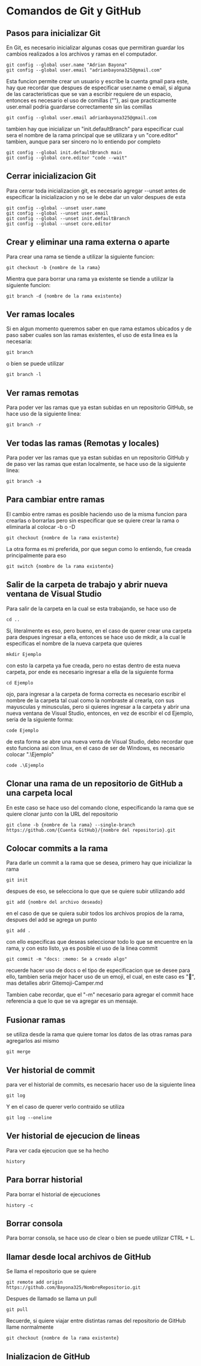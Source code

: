 # Comandos de Git y GitHub
## Pasos para inicializar Git
En Git, es necesario inicializar algunas cosas que permitiran guardar los cambios realizados a los archivos y ramas en el computador.
```Git
git config --global user.name "Adrian Bayona"
git config --global user.email "adrianbayona325@gmail.com"
```
Esta funcion permite crear un usuario y escribe la cuenta gmail para este, hay que recordar que despues de especificar user.name o email, si alguna de las caracteristicas que se van a escribir requiere de un espacio, entonces es necesario el uso de comillas (""), asi que practicamente user.email podria guardarse correctamente sin las comillas
```Git
git config --global user.email adrianbayona325@gmail.com
```
tambien hay que inicializar un "init.defaultBranch" para especificar cual sera el nombre de la rama principal que se utilizara y un "core.editor" tambien, aunque para ser sincero no lo entiendo por completo
```Git
git config --global init.defaultBranch main
git config --global core.editor "code --wait"
```
## Cerrar inicializacion Git
Para cerrar toda inicializacion git, es necesario agregar --unset antes de especificar la inicializacion y no se le debe dar un valor despues de esta
```Git
git config --global --unset user.name
git config --global --unset user.email
git config --global --unset init.defaultBranch
git config --global --unset core.editor
```
## Crear y eliminar una rama externa o aparte
Para crear una rama se tiende a utilizar la siguiente funcion:
```Git
git checkout -b {nombre de la rama}
```
Mientra que para borrar una rama ya existente se tiende a utilizar la siguiente funcion:
```Git
git branch -d {nombre de la rama existente}
```
## Ver ramas locales
Si en algun momento queremos saber en que rama estamos ubicados y de paso saber cuales son las ramas existentes, el uso de esta linea es la necesaria:
```Git
git branch
```
o bien se puede utilizar
```Git
git branch -l
```
## Ver ramas remotas
Para poder ver las ramas que ya estan subidas en un repositorio GitHub, se hace uso de la siguiente linea:
```Git
git branch -r
```
## Ver todas las ramas (Remotas y locales)
Para poder ver las ramas que ya estan subidas en un repositorio GitHub y de paso ver las ramas que estan localmente, se hace uso de la siguiente linea:
```Git
git branch -a
```
## Para cambiar entre ramas
El cambio entre ramas es posible haciendo uso de la misma funcion para crearlas o borrarlas pero sin especificar que se quiere crear la rama o eliminarla al colocar -b o -D
```Git
git checkout {nombre de la rama existente}
```
La otra forma es mi preferida, por que segun como lo entiendo, fue creada principalmente para eso
```Git
git switch {nombre de la rama existente}
```
## Salir de la carpeta de trabajo y abrir nueva ventana de Visual Studio
Para salir de la carpeta en la cual se esta trabajando, se hace uso de
```Git
cd ..
```
Si, literalmente es eso, pero bueno, en el caso de querer crear una carpeta para despues ingresar a ella, entonces se hace uso de mkdir, a la cual le especificas el nombre de la nueva carpeta que quieres
```Git
mkdir Ejemplo
```
con esto la carpeta ya fue creada, pero no estas dentro de esta nueva carpeta, por ende es necesario ingresar a ella de la siguiente forma
```Git
cd Ejemplo
```
ojo, para ingresar a la carpeta de forma correcta es necesario escribir el nombre de la carpeta tal cual como la nombraste al crearla, con sus mayusculas y minusculas, pero si quieres ingresar a la carpeta y abrir una nueva ventana de Visual Studio, entonces, en vez de escribir el cd Ejemplo, seria de la siguiente forma:
```Git
code Ejemplo
```
de esta forma se abre una nueva venta de Visual Studio, debo recordar que esto funciona asi con linux, en el caso de ser de Windows, es necesario colocar ".\Ejemplo"
```Git
code .\Ejemplo
```
## Clonar una rama de un repositorio de GitHub a una carpeta local
En este caso se hace uso del comando clone, especificando la rama que se quiere clonar junto con la URL del repositorio
```Git
git clone -b {nombre de la rama} --single-branch https://github.com/{Cuenta GitHub}/{nombre del repositorio}.git
```
## Colocar commits a la rama
Para darle un commit a la rama que se desea, primero hay que inicializar la rama
```Git
git init
```
despues de eso, se selecciona lo que que se quiere subir utilizando add
```Git
git add {nombre del archivo deseado}
```
en el caso de que se quiera subir todos los archivos propios de la rama, despues del add se agrega un punto
```Git
git add .
```
con ello especificas que deseas seleccionar todo lo que se encuentre en la rama, y con esto listo, ya es posible el uso de la linea commit
```Git
git commit -m "docs: :memo: Se a creado algo"
```
recuerde hacer uso de docs o el tipo de especificacion que se desee para ello, tambien seria mejor hacer uso de un emoji, el cual, en este caso es ":memo:", mas detalles abrir Gitemoji-Camper.md

Tambien cabe recordar, que el "-m" necesario para agregar el commit hace referencia a que lo que se va agregar es un mensaje.
## Fusionar ramas
se utiliza desde la rama que quiere tomar los datos de las otras ramas para agregarlos asi mismo
```Git
git merge
```
## Ver historial de commit
para ver el historial de commits, es necesario hacer uso de la siguiente linea
```Git
git log
```
Y en el caso de querer verlo contraido se utiliza
```Git
git log --oneline
```
## Ver historial de ejecucion de lineas
Para ver cada ejecucion que se ha hecho
```Git
history
```
## Para borrar historial
Para borrar el historial de ejecuciones
```Git
history -c
```
## Borrar consola
Para borrar consola, se hace uso de clear o bien se puede utilizar CTRL + L.
## llamar desde local archivos de GitHub
Se llama el repositorio que se quiere
```Git
git remote add origin https://github.com/Bayona325/NombreRepositorio.git
```
Despues de llamado se llama un pull
```Git
git pull
```
Recuerde, si quiere viajar entre distintas ramas del repositorio de GitHub llame normalmente
```Git
git checkout {nombre de la rama existente}
```
## Inializacion de GitHub
